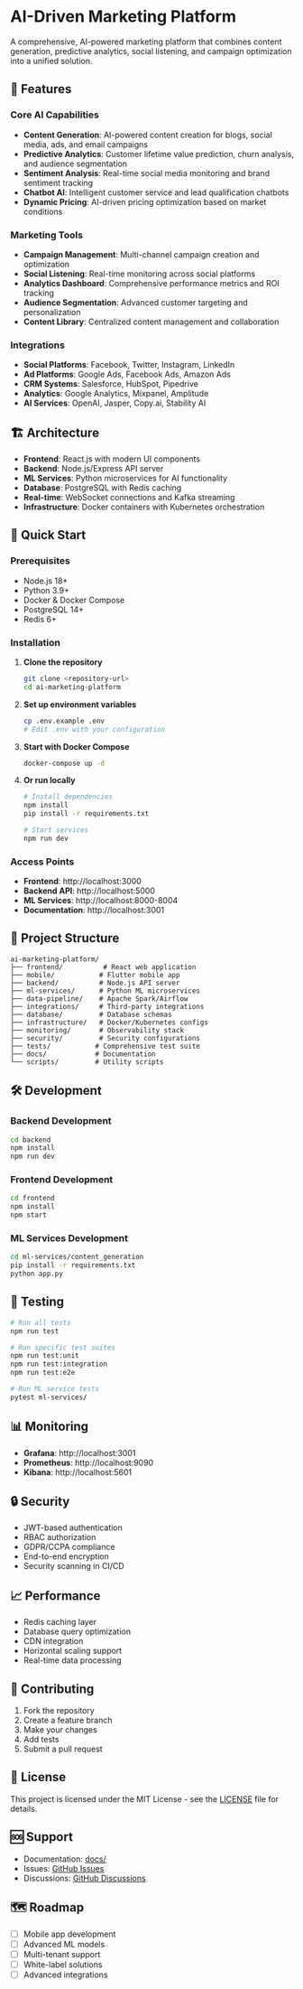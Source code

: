 # AI-Driven Marketing Platform

A comprehensive, AI-powered marketing platform that combines content generation, predictive analytics, social listening, and campaign optimization into a unified solution.

## 🚀 Features

### Core AI Capabilities
- **Content Generation**: AI-powered content creation for blogs, social media, ads, and email campaigns
- **Predictive Analytics**: Customer lifetime value prediction, churn analysis, and audience segmentation
- **Sentiment Analysis**: Real-time social media monitoring and brand sentiment tracking
- **Chatbot AI**: Intelligent customer service and lead qualification chatbots
- **Dynamic Pricing**: AI-driven pricing optimization based on market conditions

### Marketing Tools
- **Campaign Management**: Multi-channel campaign creation and optimization
- **Social Listening**: Real-time monitoring across social platforms
- **Analytics Dashboard**: Comprehensive performance metrics and ROI tracking
- **Audience Segmentation**: Advanced customer targeting and personalization
- **Content Library**: Centralized content management and collaboration

### Integrations
- **Social Platforms**: Facebook, Twitter, Instagram, LinkedIn
- **Ad Platforms**: Google Ads, Facebook Ads, Amazon Ads
- **CRM Systems**: Salesforce, HubSpot, Pipedrive
- **Analytics**: Google Analytics, Mixpanel, Amplitude
- **AI Services**: OpenAI, Jasper, Copy.ai, Stability AI

## 🏗️ Architecture

- **Frontend**: React.js with modern UI components
- **Backend**: Node.js/Express API server
- **ML Services**: Python microservices for AI functionality
- **Database**: PostgreSQL with Redis caching
- **Real-time**: WebSocket connections and Kafka streaming
- **Infrastructure**: Docker containers with Kubernetes orchestration

## 🚀 Quick Start

### Prerequisites
- Node.js 18+
- Python 3.9+
- Docker & Docker Compose
- PostgreSQL 14+
- Redis 6+

### Installation

1. **Clone the repository**
   ```bash
   git clone <repository-url>
   cd ai-marketing-platform
   ```

2. **Set up environment variables**
   ```bash
   cp .env.example .env
   # Edit .env with your configuration
   ```

3. **Start with Docker Compose**
   ```bash
   docker-compose up -d
   ```

4. **Or run locally**
   ```bash
   # Install dependencies
   npm install
   pip install -r requirements.txt
   
   # Start services
   npm run dev
   ```

### Access Points
- **Frontend**: http://localhost:3000
- **Backend API**: http://localhost:5000
- **ML Services**: http://localhost:8000-8004
- **Documentation**: http://localhost:3001

## 📁 Project Structure

```
ai-marketing-platform/
├── frontend/          # React web application
├── mobile/           # Flutter mobile app
├── backend/          # Node.js API server
├── ml-services/      # Python ML microservices
├── data-pipeline/    # Apache Spark/Airflow
├── integrations/     # Third-party integrations
├── database/         # Database schemas
├── infrastructure/   # Docker/Kubernetes configs
├── monitoring/       # Observability stack
├── security/         # Security configurations
├── tests/           # Comprehensive test suite
├── docs/            # Documentation
└── scripts/         # Utility scripts
```

## 🛠️ Development

### Backend Development
```bash
cd backend
npm install
npm run dev
```

### Frontend Development
```bash
cd frontend
npm install
npm start
```

### ML Services Development
```bash
cd ml-services/content_generation
pip install -r requirements.txt
python app.py
```

## 🧪 Testing

```bash
# Run all tests
npm run test

# Run specific test suites
npm run test:unit
npm run test:integration
npm run test:e2e

# Run ML service tests
pytest ml-services/
```

## 📊 Monitoring

- **Grafana**: http://localhost:3001
- **Prometheus**: http://localhost:9090
- **Kibana**: http://localhost:5601

## 🔒 Security

- JWT-based authentication
- RBAC authorization
- GDPR/CCPA compliance
- End-to-end encryption
- Security scanning in CI/CD

## 📈 Performance

- Redis caching layer
- Database query optimization
- CDN integration
- Horizontal scaling support
- Real-time data processing

## 🤝 Contributing

1. Fork the repository
2. Create a feature branch
3. Make your changes
4. Add tests
5. Submit a pull request

## 📄 License

This project is licensed under the MIT License - see the [LICENSE](LICENSE) file for details.

## 🆘 Support

- Documentation: [docs/](docs/)
- Issues: [GitHub Issues](https://github.com/your-org/ai-marketing-platform/issues)
- Discussions: [GitHub Discussions](https://github.com/your-org/ai-marketing-platform/discussions)

## 🗺️ Roadmap

- [ ] Mobile app development
- [ ] Advanced ML models
- [ ] Multi-tenant support
- [ ] White-label solutions
- [ ] Advanced integrations
